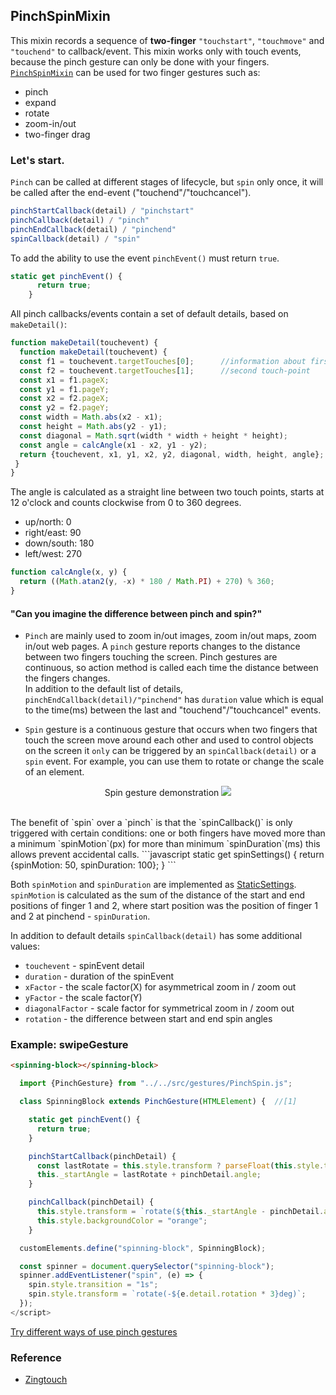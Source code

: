  ## PinchSpinMixin
 This mixin records a sequence of **two-finger** `"touchstart"`, `"touchmove"` and `"touchend"` to callback/event. This mixin works only with touch events, because the pinch gesture can only be done with your fingers. [`PinchSpinMixin`](https://github.com/Halochkin/Components/blob/master/Gestures/PinchGestureMixin/src/PinchMixin.js) can be used for two finger gestures such as:
 * pinch
 * expand
 * rotate
 * zoom-in/out 
 * two-finger drag 
 
### Let's start.
`Pinch` can be called at different stages of lifecycle, but `spin` only once, it will be called after the end-event ("touchend"/"touchcancel").
```javascript 
pinchStartCallback(detail) / "pinchstart"
pinchCallback(detail) / "pinch"
pinchEndCallback(detail) / "pinchend"
spinCallback(detail) / "spin"
```
To add the ability to use the event `pinchEvent()` must return `true`.
```javascript
static get pinchEvent() {
      return true;
    }
```
All pinch callbacks/events contain a set of default details, based on `makeDetail()`:
```javascript
function makeDetail(touchevent) {
  function makeDetail(touchevent) {
  const f1 = touchevent.targetTouches[0];      //information about first touch-point
  const f2 = touchevent.targetTouches[1];      //second touch-point
  const x1 = f1.pageX;                   
  const y1 = f1.pageY;
  const x2 = f2.pageX;
  const y2 = f2.pageY;
  const width = Math.abs(x2 - x1);             
  const height = Math.abs(y2 - y1);
  const diagonal = Math.sqrt(width * width + height * height);
  const angle = calcAngle(x1 - x2, y1 - y2);
  return {touchevent, x1, y1, x2, y2, diagonal, width, height, angle};
 }
}
```
The angle is calculated as a straight line between two touch points, starts at 12 o'clock and counts clockwise from 0 to 360 degrees.
   * up/north:   0
   * right/east: 90
   * down/south: 180
   * left/west:  270
```javascript
function calcAngle(x, y) {
  return ((Math.atan2(y, -x) * 180 / Math.PI) + 270) % 360;
}
```
#### "Can you imagine the difference between pinch and spin?" 
* `Pinch` are mainly used to zoom in/out images, zoom in/out maps, zoom in/out web pages. A `pinch` gesture reports changes to the distance between two fingers touching the screen. Pinch gestures are continuous, so action method is called each time the distance between the fingers changes. <br>
 In addition to the default list of details, `pinchEndCallback(detail)/"pinchend"` has `duration` value which is equal to the time(ms) between the last and "touchend"/"touchcancel" events.
 
* `Spin` gesture is a continuous gesture that occurs when two fingers that touch the screen move around each other and
  used to control objects on the screen it `only` can  be triggered by an `spinCallback(detail)` or a `spin` event.
For example, you can use them to rotate or change the scale of an element.<br>
<p align="center">Spin gesture demonstration
  <img src="http://www.gestureml.org/lib/exe/fetch.php/gestures/touch/simple/spatial/rotate/two_finger_rotate_gestureworks.png?w=200&tok=5f5c9f">
</p><br>
The benefit of `spin` over a `pinch` is that the `spinCallback()` is only triggered with certain conditions: 
one or both fingers have moved more than a minimum `spinMotion`(px) for more than minimum `spinDuration`(ms) this allows 
prevent accidental calls.
```javascript
 static get spinSettings() {
      return {spinMotion: 50, spinDuration: 100};
    }
```

Both `spinMotion` and `spinDuration` are implemented as [StaticSettings](../chapter2/Pattern_StaticSettings.md).
`spinMotion` is calculated as the sum of the distance of the start and end positions of
finger 1 and 2, where start position was the position of finger 1 and 2 at pinchend - `spinDuration`.<br>

In addition to default details `spinCallback(detail)` has some additional values: 
- `touchevent` - spinEvent detail
- `duration` - duration of the spinEvent
- `xFactor` - the scale factor(X) for asymmetrical zoom in / zoom out
- `yFactor` - the scale factor(Y)
- `diagonalFactor` - scale factor for symmetrical zoom in / zoom out 
- `rotation` - the difference between start and end spin angles <br>

 ### Example: swipeGesture
 
 ```html
<spinning-block></spinning-block>
```

```javascript
  import {PinchGesture} from "../../src/gestures/PinchSpin.js";

  class SpinningBlock extends PinchGesture(HTMLElement) {  //[1]

    static get pinchEvent() {
      return true;
    }

    pinchStartCallback(pinchDetail) {
      const lastRotate = this.style.transform ? parseFloat(this.style.transform.substring(7)) : 0;
      this._startAngle = lastRotate + pinchDetail.angle;
    }

    pinchCallback(pinchDetail) {
      this.style.transform = `rotate(${this._startAngle - pinchDetail.angle}deg)`;
      this.style.backgroundColor = "orange";
    }

  customElements.define("spinning-block", SpinningBlock); 

  const spinner = document.querySelector("spinning-block"); 
  spinner.addEventListener("spin", (e) => {
    spin.style.transition = "1s";
    spin.style.transform = `rotate(-${e.detail.rotation * 3}deg)`;
  });
</script>
 ```
 [Try different ways of use pinch gestures](https://rawgit.com/Halochkin/Components/master/Gestures/PinchGestureMixin/test/SpinDemoLab.html)
  ### Reference
  * [Zingtouch](https://zingchart.github.io/zingtouch/)
 
